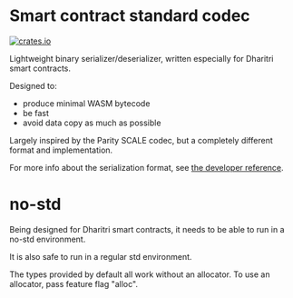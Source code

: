 # Smart contract standard codec

[![crates.io](https://img.shields.io/crates/v/dharitri-sc-codec.svg)](https://crates.io/crates/dharitri-sc-codec) 

Lightweight binary serializer/deserializer, written especially for Dharitri smart contracts.

Designed to:
- produce minimal WASM bytecode
- be fast
- avoid data copy as much as possible

Largely inspired by the Parity SCALE codec, but a completely different format and implementation.

For more info about the serialization format, see [the developer reference](https://docs.dharitri.com/developers/developer-reference/serialization-format/).

# no-std

Being designed for Dharitri smart contracts, it needs to be able to run in a no-std environment.

It is also safe to run in a regular std environment.

The types provided by default all work without an allocator. To use an allocator, pass feature flag "alloc".
